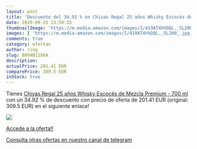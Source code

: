 ```yaml
---
layout: post
title: 'Descuento del 34.92 % en Chivas Regal 25 años Whisky Escocés de M'
date: 2020-09-25 13:59:33
thumbnailImage: 'https://m.media-amazon.com/images/I/419AT4hhDQL._SL200_.jpg'
images: [ 'https://m.media-amazon.com/images/I/419AT4hhDQL._SL200_.jpg' ]
comments: true
category: ofertas
author: ring
slug: B004B11SKA
description:
actualPrice: 201.41 EUR
comparePrice: 309.5 EUR
inStock: true
---
```


Tienes [Chivas Regal 25 años Whisky Escocés de Mezcla Premium - 700 ml](https://www.amazon.com/dp/B004B11SKA/?tag=redken08-20) con un 34.92 % de descuento con precio de oferta de 201.41 EUR (original: 309.5 EUR) en el siguiente enlace!

[![](https://m.media-amazon.com/images/I/419AT4hhDQL._SL200_.jpg)](https://www.amazon.com/dp/B004B11SKA/?tag=redken08-20)

[Accede a la oferta!!](https://www.amazon.com/dp/B004B11SKA/?tag=redken08-20)

[Consulta otras ofertas en nuestro canal de telegram](https://t.me/s/ofertas25)
